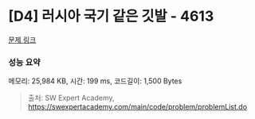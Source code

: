 # [D4] 러시아 국기 같은 깃발 - 4613 

[문제 링크](https://swexpertacademy.com/main/code/problem/problemDetail.do?contestProbId=AWQl9TIK8qoDFAXj) 

### 성능 요약

메모리: 25,984 KB, 시간: 199 ms, 코드길이: 1,500 Bytes



> 출처: SW Expert Academy, https://swexpertacademy.com/main/code/problem/problemList.do